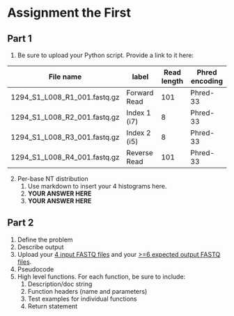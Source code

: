# Assignment the First

## Part 1
1. Be sure to upload your Python script. Provide a link to it here:

| File name | label | Read length | Phred encoding |
|---|---|---|---|
| 1294_S1_L008_R1_001.fastq.gz | Forward Read | 101 | Phred-33 |
| 1294_S1_L008_R2_001.fastq.gz | Index 1 (i7) | 8 | Phred-33 |
| 1294_S1_L008_R3_001.fastq.gz | Index 2 (i5) | 8 | Phred-33 |
| 1294_S1_L008_R4_001.fastq.gz | Reverse Read | 101 | Phred-33 |

2. Per-base NT distribution
    1. Use markdown to insert your 4 histograms here.
    2. **YOUR ANSWER HERE**
    3. **YOUR ANSWER HERE**
    
## Part 2
1. Define the problem
2. Describe output
3. Upload your [4 input FASTQ files](../TEST-input_FASTQ) and your [>=6 expected output FASTQ files](../TEST-output_FASTQ).
4. Pseudocode
5. High level functions. For each function, be sure to include:
    1. Description/doc string
    2. Function headers (name and parameters)
    3. Test examples for individual functions
    4. Return statement
